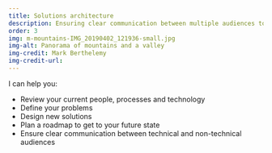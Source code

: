 ```yaml
---
title: Solutions architecture
description: Ensuring clear communication between multiple audiences to define problems and design solutions
order: 3
img: m-mountains-IMG_20190402_121936-small.jpg
img-alt: Panorama of mountains and a valley
img-credit: Mark Berthelemy
img-credit-url: 
---
```

I can help you:

- Review your current people, processes and technology
- Define your problems
- Design new solutions
- Plan a roadmap to get to your future state
- Ensure clear communication between technical and non-technical audiences